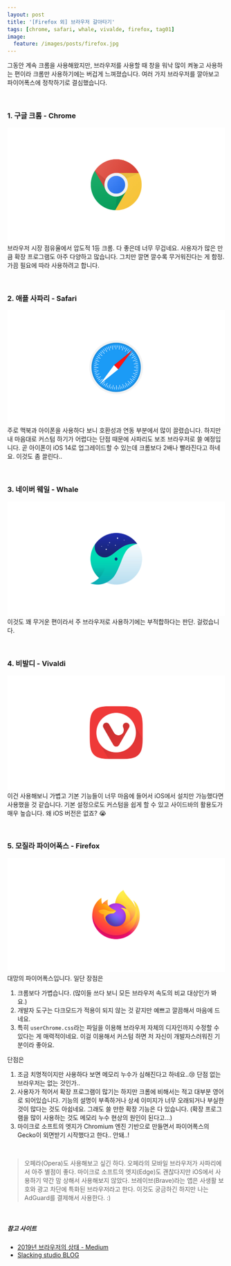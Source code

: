 ```yaml
---
layout: post
title: '[Firefox 외] 브라우저 갈아타기'
tags: [chrome, safari, whale, vivalde, firefox, tag01]
image:
  feature: /images/posts/firefox.jpg
---
```


그동안 계속 크롬을 사용해왔지만, 브라우저를 사용할 때 창을 워낙 많이 켜놓고 사용하는 편이라 크롬만 사용하기에는 버겁게 느껴졌습니다. 여러 가지 브라우저를 깔아보고 파이어폭스에 정착하기로 결심했습니다.

<br>

### 1. 구글 크롬 - Chrome
![구글 크롬](/images/posts/2020-09-18/chrome.jpg)
브라우저 시장 점유율에서 압도적 1등 크롬. 다 좋은데 너무 무겁네요. 사용자가 많은 만큼 확장 프로그램도 아주 다양하고 많습니다. 그치만 깔면 깔수록 무거워진다는 게 함정. 가끔 필요에 따라 사용하려고 합니다.

<br>

### 2. 애플 사파리 - Safari
![구글 크롬](/images/posts/2020-09-18/safari.jpg)
주로 맥북과 아이폰을 사용하다 보니 호환성과 연동 부분에서 많이 끌렸습니다. 하지만 내 마음대로 커스텀 하기가 어렵다는 단점 때문에 사파리도 보조 브라우저로 쓸 예정입니다. 곧 아이폰이 iOS 14로 업그레이드할 수 있는데 크롬보다 2배나 빨라진다고 하네요. 이것도 좀 끌린다..

<br>

### 3. 네이버 웨일 - Whale
![구글 크롬](/images/posts/2020-09-18/whale.jpg)
이것도 꽤 무거운 편이라서 주 브라우저로 사용하기에는 부적합하다는 판단. 걸렀습니다.

<br>

### 4. 비발디 - Vivaldi
![구글 크롬](/images/posts/2020-09-18/vivaldi.jpg)
이건 사용해보니 가볍고 기본 기능들이 너무 마음에 들어서 iOS에서 설치만 가능했다면 사용했을 것 같습니다. 기본 설정으로도 커스텀을 쉽게 할 수 있고 사이드바의 활용도가 매우 높습니다. 왜 iOS 버전은 없죠? 😭

<br>

### 5. 모질라 파이어폭스 - Firefox
![구글 크롬](/images/posts/firefox.jpg)
대망의 파이어폭스입니다. 일단 장점은
1. 크롬보다 가볍습니다. (많이들 쓰다 보니 모든 브라우저 속도의 비교 대상인가 봐요.)
2. 개발자 도구는 다크모드가 적용이 되지 않는 것 같지만 예쁘고 깔끔해서 마음에 드네요.
3. 특히 `userChrome.css`라는 파일을 이용해 브라우저 자체의  디자인까지 수정할 수 있다는 게 매력적이네요. 이걸 이용해서 커스텀 하면 저 자신이 개발자스러워진 기분이라 좋아요.

단점은
1. 조금 치명적이지만 사용하다 보면 메모리 누수가 심해진다고 하네요..😢 단점 없는 브라우저는 없는 것인가..
2. 사용자가 적어서 확장 프로그램이 많기는 하지만 크롬에 비해서는 적고 대부분 영어로 되어있습니다. 기능의 설명이 부족하거나 상세 이미지가 너무 오래되거나 부실한 것이 많다는 것도 아쉽네요. 그래도 쓸 만한 확장 기능은 다 있습니다.  (확장 프로그램을 많이 사용하는 것도 메모리 누수 현상의 원인이 된다고…)
3. 마이크로 소프트의 엣지가 Chromium 엔진 기반으로 만들면서 파이어폭스의 Gecko이 외면받기 시작했다고 한다.. 안돼..!

<br>

> 오페라(Opera)도 사용해보고 싶긴 하다. 오페라의 모바일 브라우저가 사파리에서 아주 별점이 좋다.
> 마이크로 소프트의 엣지(Edge)도 괜찮다지만 iOS에서 사용하기 약간 맘 상해서 사용해보지 않았다.
> 브레이브(Brave)라는 앱은 사생활 보호와 광고 차단에 특화된 브라우저라고 한다. 이것도 궁금하긴 하지만 나는 AdGuard를 결제해서 사용한다. :)

<br>

##### 참고 사이트
- [2019년 브라우저의 상태 - Medium](https://medium.com/@euncho/2019%EB%85%84-%EB%B8%8C%EB%9D%BC%EC%9A%B0%EC%A0%80%EC%9D%98-%EC%83%81%ED%83%9C-e73ab86bcbd0)
- [Slacking studio BLOG](https://blog.eunsatio.io/chitchat/2020-%EC%9B%B9-%EB%B8%8C%EB%9D%BC%EC%9A%B0%EC%A0%80-%EC%B6%94%EC%B2%9C-%EA%B7%B8%EB%A6%AC%EA%B3%A0-%EC%86%8C%EC%8B%9D)